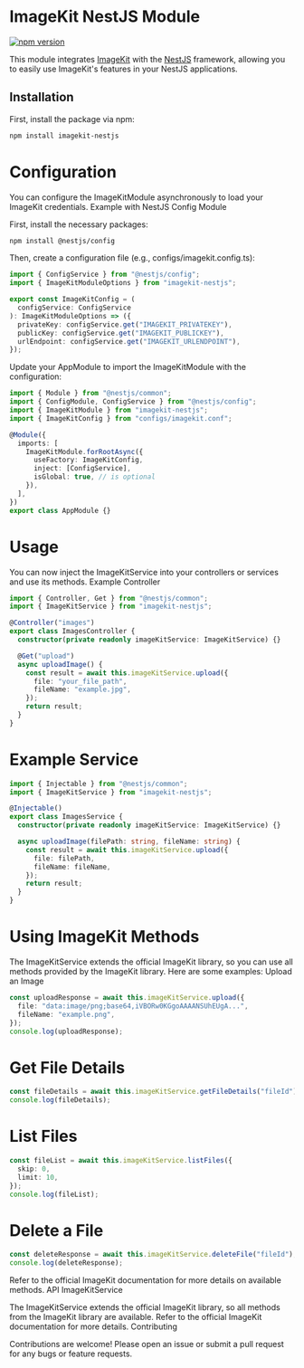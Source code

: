 # ImageKit NestJS Module

[![npm version](https://badge.fury.io/js/imagekit-nestjs.svg)](https://badge.fury.io/js/imagekit-nestjs)

This module integrates [ImageKit](https://imagekit.io/) with the [NestJS](https://nestjs.com/) framework, allowing you to easily use ImageKit's features in your NestJS applications.

## Installation

First, install the package via npm:

```sh
npm install imagekit-nestjs
```

# Configuration

You can configure the ImageKitModule asynchronously to load your ImageKit credentials.
Example with NestJS Config Module

First, install the necessary packages:

```sh
npm install @nestjs/config
```

Then, create a configuration file (e.g., configs/imagekit.config.ts):

```ts
import { ConfigService } from "@nestjs/config";
import { ImageKitModuleOptions } from "imagekit-nestjs";

export const ImageKitConfig = (
  configService: ConfigService
): ImageKitModuleOptions => ({
  privateKey: configService.get("IMAGEKIT_PRIVATEKEY"),
  publicKey: configService.get("IMAGEKIT_PUBLICKEY"),
  urlEndpoint: configService.get("IMAGEKIT_URLENDPOINT"),
});
```

Update your AppModule to import the ImageKitModule with the configuration:

```ts
import { Module } from "@nestjs/common";
import { ConfigModule, ConfigService } from "@nestjs/config";
import { ImageKitModule } from "imagekit-nestjs";
import { ImageKitConfig } from "configs/imagekit.conf";

@Module({
  imports: [
    ImageKitModule.forRootAsync({
      useFactory: ImageKitConfig,
      inject: [ConfigService],
      isGlobal: true, // is optional
    }),
  ],
})
export class AppModule {}
```

# Usage

You can now inject the ImageKitService into your controllers or services and use its methods.
Example Controller

```ts
import { Controller, Get } from "@nestjs/common";
import { ImageKitService } from "imagekit-nestjs";

@Controller("images")
export class ImagesController {
  constructor(private readonly imageKitService: ImageKitService) {}

  @Get("upload")
  async uploadImage() {
    const result = await this.imageKitService.upload({
      file: "your_file_path",
      fileName: "example.jpg",
    });
    return result;
  }
}
```

# Example Service

```ts
import { Injectable } from "@nestjs/common";
import { ImageKitService } from "imagekit-nestjs";

@Injectable()
export class ImagesService {
  constructor(private readonly imageKitService: ImageKitService) {}

  async uploadImage(filePath: string, fileName: string) {
    const result = await this.imageKitService.upload({
      file: filePath,
      fileName: fileName,
    });
    return result;
  }
}
```

# Using ImageKit Methods

The ImageKitService extends the official ImageKit library, so you can use all methods provided by the ImageKit library. Here are some examples:
Upload an Image

```ts
const uploadResponse = await this.imageKitService.upload({
  file: "data:image/png;base64,iVBORw0KGgoAAAANSUhEUgA...",
  fileName: "example.png",
});
console.log(uploadResponse);
```

# Get File Details

```ts
const fileDetails = await this.imageKitService.getFileDetails("fileId");
console.log(fileDetails);
```

# List Files

```ts
const fileList = await this.imageKitService.listFiles({
  skip: 0,
  limit: 10,
});
console.log(fileList);
```

# Delete a File

```ts
const deleteResponse = await this.imageKitService.deleteFile("fileId");
console.log(deleteResponse);
```

Refer to the official ImageKit documentation for more details on available methods.
API
ImageKitService

The ImageKitService extends the official ImageKit library, so all methods from the ImageKit library are available. Refer to the official ImageKit documentation for more details.
Contributing

Contributions are welcome! Please open an issue or submit a pull request for any bugs or feature requests.
